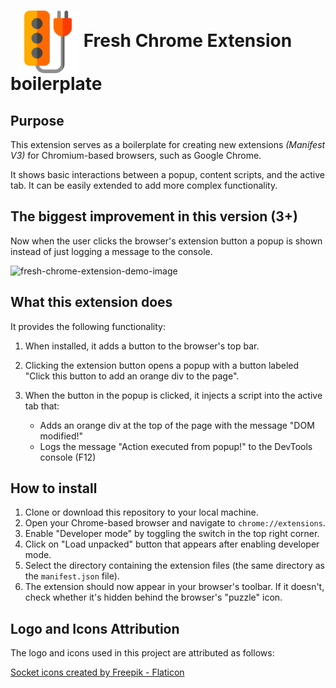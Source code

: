 # <img src="logo512.png" alt="Extension Logo" width="100" height="100" style="vertical-align: middle; margin-left: 10px;"> Fresh Chrome Extension boilerplate

## Purpose

This extension serves as a boilerplate for creating new extensions _(Manifest V3)_ for Chromium-based browsers, such as Google Chrome.

It shows basic interactions between a popup, content scripts, and the active tab. It can be easily extended to add more complex functionality.

## The biggest improvement in this version (3+)

Now when the user clicks the browser's extension button a popup is shown instead of just logging a message to the console.

<picture>
  <img alt="fresh-chrome-extension-demo-image" src="https://github.com/user-attachments/assets/2a231a11-b60a-405b-835a-aa03d01d1988">
</picture>

## What this extension does

It provides the following functionality:

1. When installed, it adds a button to the browser's top bar.

2. Clicking the extension button opens a popup with a button labeled "Click this button to add an orange div to the page".

3. When the button in the popup is clicked, it injects a script into the active tab that:
   - Adds an orange div at the top of the page with the message "DOM modified!"
   - Logs the message "Action executed from popup!" to the DevTools console (F12)

## How to install

1. Clone or download this repository to your local machine.
2. Open your Chrome-based browser and navigate to `chrome://extensions`.
3. Enable "Developer mode" by toggling the switch in the top right corner.
4. Click on "Load unpacked" button that appears after enabling developer mode.
5. Select the directory containing the extension files (the same directory as the `manifest.json` file).
6. The extension should now appear in your browser's toolbar. If it doesn't, check whether it's hidden behind the browser's "puzzle" icon.

## Logo and Icons Attribution

The logo and icons used in this project are attributed as follows:

<a href="https://www.flaticon.com/free-icons/socket" title="socket icons">Socket icons created by Freepik - Flaticon</a>
